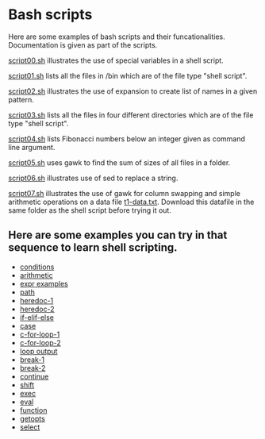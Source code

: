 # Bash scripts

Here are some examples of bash scripts and their funcationalities. Documentation is given as part of the scripts. 

[script00.sh](../scripts/script00.sh) illustrates the use of special variables in a shell script.

[script01.sh](../scripts/script01.sh) lists all the files in /bin which are of the file type "shell script".

[script02.sh](../scripts/script02.sh) illustrates the use of expansion to create list of names in a given pattern.

[script03.sh](../scripts/script03.sh) lists all the files in four different directories which are of the file type "shell script".

[script04.sh](../scripts/script04.sh) lists Fibonacci numbers below an integer given as command line argument.

[script05.sh](../scripts/script05.sh) uses gawk to find the sum of sizes of all files in a folder.

[script06.sh](../scripts/script06.sh) illustrates use of sed to replace a string.

[script07.sh](../scripts/script07.sh) illustrates the use of gawk for column swapping and simple arithmetic operations on a data file [t1-data.txt](../scripts/t1-data.txt). Download this datafile in the same folder as the shell script before trying it out.

## Here are some examples you can try in that sequence to learn shell scripting.

  * [conditions](../scripts/condition-examples.sh)
  * [arithmetic](../scripts/arithmetic-example-1.sh)
  * [expr examples](../scripts/expr-examples.sh)
  * [path](../scripts/path-example.sh)
  * [heredoc-1](../scripts/heredoc-example-1.sh)
  * [heredoc-2](../scripts/heredoc-example-2.sh)
  * [if-elif-else](../scripts/if-elif-else-example.sh)
  * [case](../scripts/case-example.sh)
  * [c-for-loop-1](../scripts/c-for-loop-example-1.sh)
  * [c-for-loop-2](../scripts/c-for-loop-example-2.sh)
  * [loop output](../scripts/loop-output.sh)
  * [break-1](../scripts/break-example-1.sh)
  * [break-2](../scripts/break-example-2.sh)
  * [continue](../scripts/continue-example.sh)
  * [shift](../scripts/shift-example.sh)
  * [exec](../scripts/exec-example.sh)
  * [eval](../scripts/eval-example.sh)
  * [function](../scripts/function-example.sh)
  * [getopts](../scripts/getopts-example.sh)
  * [select](../scripts/select-example.sh)

